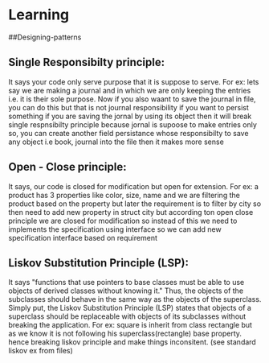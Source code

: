 # Learning

##Designing-patterns
## Single Responsibilty principle: 
   It says your code only serve purpose that it is suppose to serve. For ex: lets say we are making a journal and in which we are only keeping the entries i.e. it is their sole purpose. Now if you also waant to save the journal in file, you can do this but that is not journal responsibility if you want to persist something if you are saving the jornal by using its object then it will break single respnsibilty principle because jornal is supoose to make entries only so, you can create another field persistance whose responsibilty to save any object i.e book, journal into the file then it makes more sense

## Open - Close principle:
   It says, our code is closed for modification but open for extension. For ex: a product has 3 properties like color, size, name and we are filtering the product based on the property but later the requirement is to filter by city so then need to add new property in struct city but according ton open close principle we are closed for modification so instead of this we need to implements the specification using interface so we can add new specification interface based on requirement

## Liskov Substitution Principle (LSP): 
   It says "functions that use pointers to base classes must be able to use objects of derived classes without knowing it." Thus, the objects of the subclasses should behave in the same way as the objects of the superclass. Simply put, the Liskov Substitution Principle (LSP) states that objects of a superclass should be replaceable with objects of its subclasses without breaking the application. For ex: square is inherit from class rectangle but as we know it is not following his superclass(rectangle) base property. hence breaking liskov principle and make things inconsitent. (see standard liskov ex from files)

